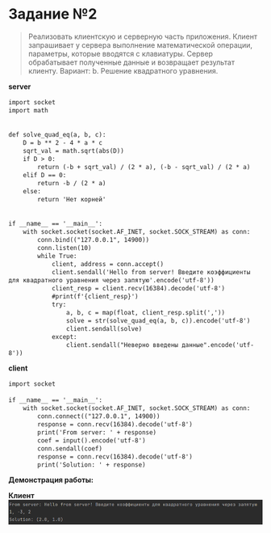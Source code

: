 # Задание №2

>Реализовать клиентскую и серверную часть приложения. Клиент запрашивает у
сервера выполнение математической операции, параметры, которые вводятся с
клавиатуры. Сервер обрабатывает полученные данные и возвращает результат
клиенту. Вариант: b. Решение квадратного уравнения.

**server**

```
import socket
import math


def solve_quad_eq(a, b, c): 
    D = b ** 2 - 4 * a * c
    sqrt_val = math.sqrt(abs(D))
    if D > 0:
        return (-b + sqrt_val) / (2 * a), (-b - sqrt_val) / (2 * a)
    elif D == 0:
        return -b / (2 * a)
    else:
        return 'Нет корней'


if __name__ == '__main__':
    with socket.socket(socket.AF_INET, socket.SOCK_STREAM) as conn:
        conn.bind(("127.0.0.1", 14900))
        conn.listen(10)
        while True:
            client, address = conn.accept()
            client.sendall('Hello from server! Введите коэффициенты для квадратного уравнения через запятую'.encode('utf-8'))
            client_resp = client.recv(16384).decode('utf-8')
            #print(f'{client_resp}')
            try:
                a, b, c = map(float, client_resp.split(','))
                solve = str(solve_quad_eq(a, b, c)).encode('utf-8')
                client.sendall(solve)
            except:
                client.sendall("Неверно введены данные".encode('utf-8'))
```
**client**

```
import socket

if __name__ == '__main__':
    with socket.socket(socket.AF_INET, socket.SOCK_STREAM) as conn:
        conn.connect(("127.0.0.1", 14900))
        response = conn.recv(16384).decode('utf-8')
        print('From server: ' + response)
        coef = input().encode('utf-8')
        conn.sendall(coef)
        response = conn.recv(16384).decode('utf-8')
        print('Solution: ' + response)
```
**Демонстрация работы:**


**Клиент**
![сообщение получено клиентом](2_client.png)